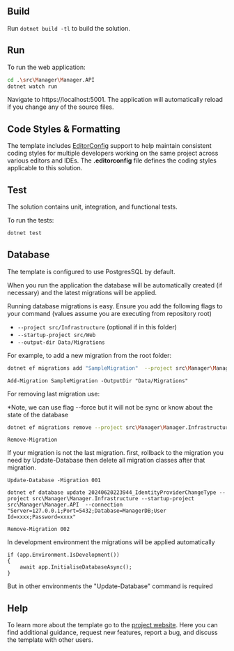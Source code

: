 ﻿## Build

Run `dotnet build -tl` to build the solution.

## Run

To run the web application:

```bash
cd .\src\Manager\Manager.API
dotnet watch run
```

Navigate to https://localhost:5001. The application will automatically reload if you change any of the source files.

## Code Styles & Formatting

The template includes [EditorConfig](https://editorconfig.org/) support to help maintain consistent coding styles for multiple developers working on the same project across various editors and IDEs. The **.editorconfig** file defines the coding styles applicable to this solution.

## Test

The solution contains unit, integration, and functional tests.

To run the tests:
```bash
dotnet test
```

## Database

The template is configured to use PostgresSQL by default. 

When you run the application the database will be automatically created (if necessary) and the latest migrations will be applied.

Running database migrations is easy. Ensure you add the following flags to your command (values assume you are executing from repository root)

* `--project src/Infrastructure` (optional if in this folder)
* `--startup-project src/Web`
* `--output-dir Data/Migrations`

For example, to add a new migration from the root folder:


 ``` Bash
 dotnet ef migrations add "SampleMigration"  --project src\Manager\Manager.Infrastructure  --startup-project src\Manager\Manager.API --output-dir Data\Migrations
 ```

 ``` PM
 Add-Migration SampleMigration -OutputDir "Data/Migrations"
 ```

 For removing last migration use:

 *Note, we can use flag --force but it will not be sync or know about the state of the database

``` Bash
dotnet ef migrations remove --project src\Manager\Manager.Infrastructure --startup-project src\Manager\Manager.API
 ```

``` PM
Remove-Migration 
 ```

If your migration is not the last migration. first, rollback to the migration you need 
by Update-Database then delete all migration classes after that migration.

```
Update-Database -Migration 001
```

```
dotnet ef database update 20240620223944_IdentityProviderChangeType --project src\Manager\Manager.Infrastructure --startup-project src\Manager\Manager.API  --connection "Server=127.0.0.1;Port=5432;Database=ManagerDB;User Id=xxxx;Password=xxxx"
```


```
Remove-Migration 002
```

In development environment the migrations will be applied automatically
```
if (app.Environment.IsDevelopment())
{
    await app.InitialiseDatabaseAsync();
}
```

But in other environments the "Update-Database" command is required


## Help
To learn more about the template go to the [project website](caRepositoryUrl). Here you can find additional guidance, request new features, report a bug, and discuss the template with other users.